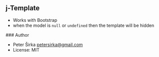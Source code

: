 ## j-Template

- Works with Bootstrap
- when the model is `null` or `undefined` then the template will be hidden

### Author

- Peter Širka <petersirka@gmail.com>
- License: MIT
